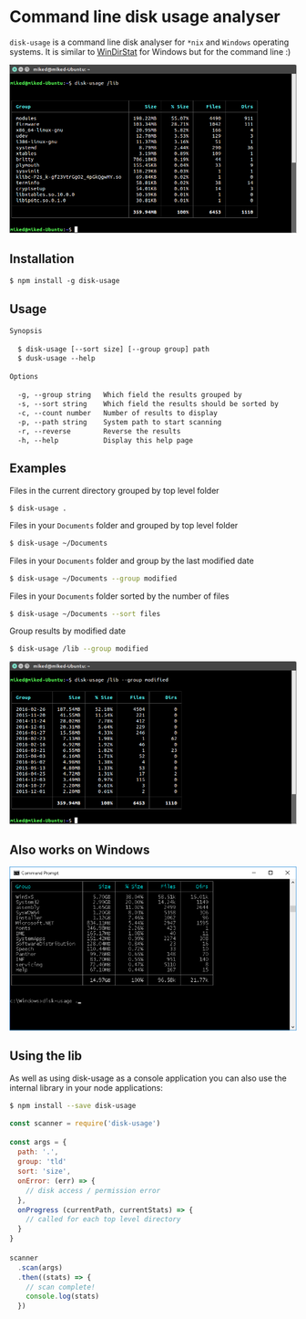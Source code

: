 # Command line disk usage analyser
`disk-usage` is a command line disk analyser for `*nix` and `Windows` operating systems. It is similar to [WinDirStat](https://windirstat.info/) for Windows but for the command line :)

![disk-usage screenshot 1](./screens/disk-usage-1.png)

## Installation
```
$ npm install -g disk-usage
```

## Usage
```
Synopsis

  $ disk-usage [--sort size] [--group group] path
  $ dusk-usage --help

Options

  -g, --group string   Which field the results grouped by          
  -s, --sort string    Which field the results should be sorted by 
  -c, --count number   Number of results to display                
  -p, --path string    System path to start scanning               
  -r, --reverse        Reverse the results                         
  -h, --help           Display this help page     
```

## Examples
Files in the current directory grouped by top level folder
```
$ disk-usage .
```

Files in your `Documents` folder and grouped by top level folder
```bash
$ disk-usage ~/Documents
```

Files in your `Documents` folder and group by the last modified date
```bash
$ disk-usage ~/Documents --group modified
```

Files in your `Documents` folder sorted by the number of files
```bash
$ disk-usage ~/Documents --sort files
```

Group results by modified date
```bash
$ disk-usage /lib --group modified
```

![disk-usage screenshot 1](./screens/disk-usage-5.png)

## Also works on Windows

![disk-usage screenshot 1](./screens/disk-usage-7.png)

## Using the lib

As well as using disk-usage as a console application you can also use the internal library in your node applications:

```bash
$ npm install --save disk-usage
```

```javascript
const scanner = require('disk-usage')

const args = {
  path: '.',
  group: 'tld'
  sort: 'size',
  onError: (err) => {
    // disk access / permission error
  },
  onProgress (currentPath, currentStats) => {
    // called for each top level directory
  }
}

scanner
  .scan(args)
  .then((stats) => {
    // scan complete!
    console.log(stats)
  })

```